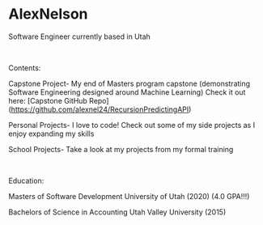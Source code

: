 # AlexNelson
Software Engineer currently based in Utah<br />

<br />

Contents:

Capstone Project- My end of Masters program capstone (demonstrating Software Engineering designed around Machine Learning)
Check it out here: [Capstone GitHub Repo]
(https://github.com/alexnel24/RecursionPredictingAPI)


Personal Projects- I love to code! Check out some of my side projects as I enjoy expanding my skills

School Projects- Take a look at my projects from my formal training<br />

<br />

Education:

Masters of Software Development University of Utah (2020)   (4.0 GPA!!!)

Bachelors of Science in Accounting Utah Valley University (2015)


